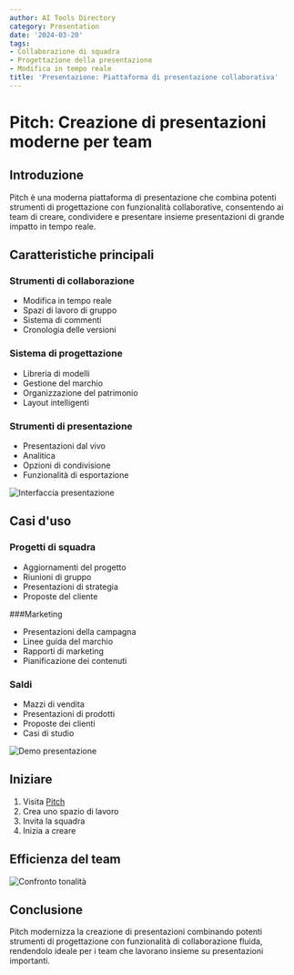 ```yaml
---
author: AI Tools Directory
category: Presentation
date: '2024-03-20'
tags:
- Collaborazione di squadra
- Progettazione della presentazione
- Modifica in tempo reale
title: 'Presentazione: Piattaforma di presentazione collaborativa'
---
```


# Pitch: Creazione di presentazioni moderne per team

## Introduzione

Pitch è una moderna piattaforma di presentazione che combina potenti strumenti di progettazione con funzionalità collaborative, consentendo ai team di creare, condividere e presentare insieme presentazioni di grande impatto in tempo reale.

## Caratteristiche principali

### Strumenti di collaborazione
- Modifica in tempo reale
- Spazi di lavoro di gruppo
- Sistema di commenti
- Cronologia delle versioni

### Sistema di progettazione
- Libreria di modelli
- Gestione del marchio
- Organizzazione del patrimonio
- Layout intelligenti

### Strumenti di presentazione
- Presentazioni dal vivo
- Analitica
- Opzioni di condivisione
- Funzionalità di esportazione

![Interfaccia presentazione](/imgs/pitch/interface.jpg)

## Casi d'uso

### Progetti di squadra
- Aggiornamenti del progetto
- Riunioni di gruppo
- Presentazioni di strategia
- Proposte del cliente

###Marketing
- Presentazioni della campagna
- Linee guida del marchio
- Rapporti di marketing
- Pianificazione dei contenuti

### Saldi
- Mazzi di vendita
- Presentazioni di prodotti
- Proposte dei clienti
- Casi di studio

![Demo presentazione](/imgs/pitch/demo.jpg)

## Iniziare

1. Visita [Pitch](https://pitch.com)
2. Crea uno spazio di lavoro
3. Invita la squadra
4. Inizia a creare

## Efficienza del team

![Confronto tonalità](/imgs/pitch/comparison.jpg)

## Conclusione

Pitch modernizza la creazione di presentazioni combinando potenti strumenti di progettazione con funzionalità di collaborazione fluida, rendendolo ideale per i team che lavorano insieme su presentazioni importanti.